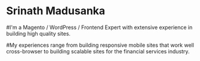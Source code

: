 Srinath Madusanka
====================
#I'm a Magento / WordPress / Frontend Expert with extensive experience in building high quality sites.

#My experiences range from building responsive mobile sites that work well cross-browser to building scalable sites for the financial services industry. 





